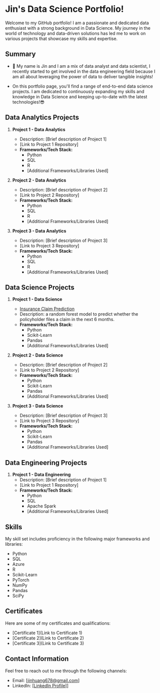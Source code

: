 # Jin's Data Science Portfolio!
Welcome to my GitHub portfolio! I am a passionate and dedicated data enthusiast with a strong background in Data Science. My journey in the world of technology and data-driven solutions has led me to work on various projects that showcase my skills and expertise.

## Summary
- 🔭 My name is Jin and I am a mix of data analyst and data scientist, I recently started to get involved in the data engineering field because I am all about leveraging the power of data to deliver tangible insights!
  
- On this portfolio page, you'll find a range of end-to-end data science projects. I am dedicated to continuously expanding my skills and knowledge in Data Science and keeping up-to-date with the latest technologies!😎
  
## Data Analytics Projects

1. **Project 1 - Data Analytics**
   - Description: [Brief description of Project 1]
   - [Link to Project 1 Repository]
   - **Frameworks/Tech Stack:**
     - Python
     - SQL
     - R
     - [Additional Frameworks/Libraries Used]

2. **Project 2 - Data Analytics**
   - Description: [Brief description of Project 2]
   - [Link to Project 2 Repository]
   - **Frameworks/Tech Stack:**
     - Python
     - SQL
     - R
     - [Additional Frameworks/Libraries Used]

3. **Project 3 - Data Analytics**
   - Description: [Brief description of Project 3]
   - [Link to Project 3 Repository]
   - **Frameworks/Tech Stack:**
     - Python
     - SQL
     - R
     - [Additional Frameworks/Libraries Used]


## Data Science Projects
  
1. **Project 1 - Data Science**
   - [Insurance Claim Prediction](https://github.com/jzdmx/Car-Insurance-Claim-Prediction)
   - Description: a random forest model to predict whether the policyholder files a claim in the next 6 months.
   - **Frameworks/Tech Stack:**
     - Python
     - Scikit-Learn
     - Pandas
     - [Additional Frameworks/Libraries Used]

2. **Project 2 - Data Science**
   - Description: [Brief description of Project 2]
   - [Link to Project 2 Repository]
   - **Frameworks/Tech Stack:**
     - Python
     - Scikit-Learn
     - Pandas
     - [Additional Frameworks/Libraries Used]

3. **Project 3 - Data Science**
   - Description: [Brief description of Project 3]
   - [Link to Project 3 Repository]
   - **Frameworks/Tech Stack:**
     - Python
     - Scikit-Learn
     - Pandas
     - [Additional Frameworks/Libraries Used]

## Data Engineering Projects
  
1. **Project 1 - Data Engineering**
   - Description: [Brief description of Project 1]
   - [Link to Project 1 Repository]
   - **Frameworks/Tech Stack:**
     - Python
     - SQL
     - Apache Spark
     - [Additional Frameworks/Libraries Used]


## Skills
My skill set includes proficiency in the following major frameworks and libraries:
- Python
- SQL
- Azure
- R
- Scikit-Learn
- PyTorch
- NumPy
- Pandas
- SciPy

## Certificates
Here are some of my certificates and qualifications:
- [Certificate 1](Link to Certificate 1)
- [Certificate 2](Link to Certificate 2)
- [Certificate 3](Link to Certificate 3)

## Contact Information
Feel free to reach out to me through the following channels:
- Email: [jinhuang678@gmail.com]
- LinkedIn: [[LinkedIn Profile]](https://www.linkedin.com/in/jin-huang-data-science/)]



<!--
**jzdmx/jzdmx** is a ✨ _special_ ✨ repository because its `README.md` (this file) appears on your GitHub profile.


